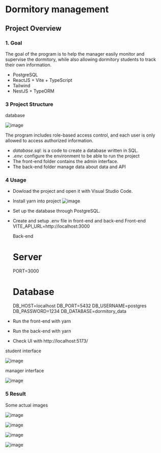# Dormitory management

## Project Overview

### 1. Goal

The goal of the program is to help the manager easily monitor and supervise the dormitory, while also allowing dormitory students to track their own information.

* PostgreSQL
* ReactJS + Vite + TypeScript
* Tailwind
* NestJS + TypeORM

### 3 Project Structure

database

![image](https://github.com/user-attachments/assets/e202232c-45a3-42d6-9519-577d2f9cdeaa)


The program includes role-based access control, and each user is only allowed to access authorized information.
* *database.sql*: is a code to create a database written in SQL. 
* *.env*: configure the environment to be able to run the project
* The front-end folder contains the admin interface.
* The back-end folder manage data about data and API

### 4 Usage

* Dowload the project and open it with Visual Studio Code.
* Install yarn into project
  ![image](https://github.com/user-attachments/assets/dc340e05-b707-4eb2-b452-3fdc6056a4e0)
* Set up the database through PostgreSQL.
* Create and setup .env file in front-end and back-end
  Front-end
    VITE_API_URL=http://localhost:3000
  
  Back-end
    # Server
    PORT=3000
    # Database
    DB_HOST=localhost
    DB_PORT=5432
    DB_USERNAME=postgres
    DB_PASSWORD=1234
    DB_DATABASE=dormitory_data 
* Run the front-end with yarn
* Run the back-end with yarn
* Check UI with http://localhost:5173/

student interface

![image](https://github.com/user-attachments/assets/37bbbea3-8de4-4e4b-86e7-3e1e63d325fb)

manager interface

![image](https://github.com/user-attachments/assets/b32bc287-a861-4b69-9136-f7fd51b8eb04)

### 5 Result
Some actual images

![image](https://github.com/user-attachments/assets/ef74003b-f28f-4232-b900-45ceb8ef839f)

![image](https://github.com/user-attachments/assets/0d12c6af-bb9d-408e-8825-445c3370cf58)

![image](https://github.com/user-attachments/assets/a5e59e10-58b1-4a26-a3cc-2f3904b33acb)

![image](https://github.com/user-attachments/assets/b61202df-2049-4dfe-b512-48647a6c53c5)


